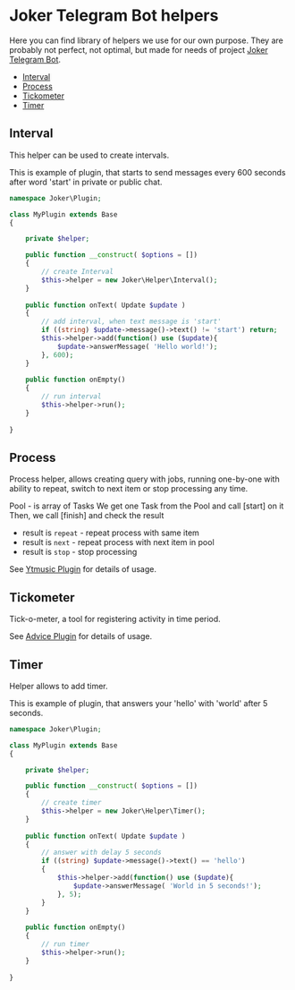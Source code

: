 # Joker Telegram Bot helpers

Here you can find library of helpers we use for our own purpose. 
They are probably not perfect, not optimal, but made for needs of project [Joker Telegram Bot](https://github.com/miamibc/joker-telegram-bot).

* [Interval](#interval)
* [Process](#process)
* [Tickometer](#tickometer)
* [Timer](#timer)

## Interval

This helper can be used to create intervals.

This is example of plugin, that starts to send messages every 600 seconds after word 'start' in private or public chat.

```php
namespace Joker\Plugin;

class MyPlugin extends Base
{

    private $helper;

    public function __construct( $options = [])
    { 
        // create Interval
        $this->helper = new Joker\Helper\Interval();
    }
    
    public function onText( Update $update )
    {
        // add interval, when text message is 'start'
        if ((string) $update->message()->text() != 'start') return;   
        $this->helper->add(function() use ($update){
            $update->answerMessage( 'Hello world!');
        }, 600);
    }
    
    public function onEmpty()
    {
        // run interval
        $this->helper->run();
    }
    
}
```

## Process

Process helper, allows creating query with jobs, running one-by-one
with ability to repeat, switch to next item or stop processing any time.

Pool - is array of Tasks
We get one Task from the Pool and call [start] on it
Then, we call [finish] and check the result
- result is `repeat` - repeat process with same item
- result is `next`   - repeat process with next item in pool
- result is `stop`   - stop processing

See [Ytmusic Plugin](https://github.com/miamibc/joker-telegram-bot/blob/master/src/Plugin/Ytmusic.php) for details of usage.

## Tickometer

Tick-o-meter, a tool for registering activity in time period.

See [Advice Plugin](https://github.com/miamibc/joker-telegram-bot/blob/master/src/Plugin/Advice.php) for details of usage.

## Timer

Helper allows to add timer.

This is example of plugin, that answers your 'hello' with 'world' after 5 seconds.


```php
namespace Joker\Plugin;

class MyPlugin extends Base
{

    private $helper;

    public function __construct( $options = [])
    { 
        // create timer
        $this->helper = new Joker\Helper\Timer();
    }
    
    public function onText( Update $update )
    {
        // answer with delay 5 seconds
        if ((string) $update->message()->text() == 'hello')
        {   
            $this->helper->add(function() use ($update){
                $update->answerMessage( 'World in 5 seconds!');
            }, 5);
        }
    }
    
    public function onEmpty()
    {
        // run timer
        $this->helper->run();
    }
    
}
```


